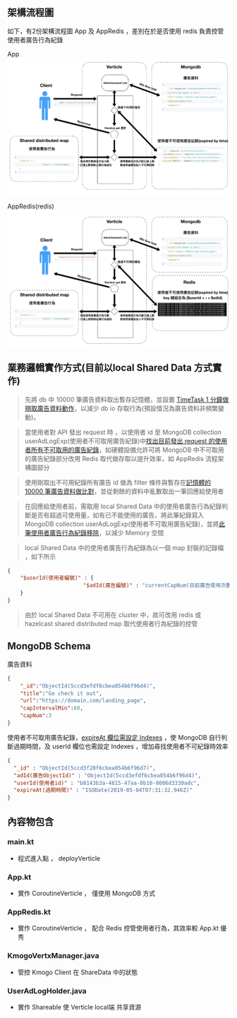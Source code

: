## 架構流程圖
如下，有2份架構流程圖 App 及 AppRedis ，差別在於是否使用 redis 負責控管使用者廣告行為紀錄

App
![flowchart](./images/flowchart.png)

AppRedis(redis)
![flowchart](./images/flowchart2.png)

## 業務邏輯實作方式(目前以local Shared Data 方式實作)

> 先將 db 中 10000 筆廣告資料取出暫存記憶體，並設置 [TimeTask 1 分鐘做撈取廣告資料動作]，以減少 db io 存取行為(預設情況為廣告資料非頻繁變動)。

> 當使用者對 API 發出 request 時 ，以使用者 id 至 MongoDB collection userAdLogExp(使用者不可取用廣告紀錄)中[找出目前發出 request 的使用者所有不可取用的廣告紀錄]，如硬體設備允許可將 MongoDB 中不可取用的廣告紀錄部分改用 Redis 取代做存取以提升效率，如 AppRedis 流程架構圖部分

> 使用剛取出不可用紀錄所有廣告 id 做為 filter 條件與暫存在[記憶體的 10000 筆廣告資料做比對]，並從剩餘的資料中亂數取出一筆回應給使用者

> 在回應給使用者前，需取用 local Shared Data 中的使用者廣告行為紀錄判斷是否有超過可使用量，如有已不能使用的廣告，將此筆紀錄寫入 MongoDB collection userAdLogExp(使用者不可取用廣告紀錄)，並將[此筆使用者廣告行為紀錄移除]，以減少 Memory 空間

> local Shared Data 中的使用者廣告行為紀錄為以一個 map 封裝的記錄檔 ，如下所示
```json
{ 
    "$userId(使用者編號)" : {
                        "$adId(廣告編號)" : "currentCapNum(目前廣告使用次數)"
    }
}
```
> 由於 local Shared Data 不可用在 cluster 中，故可改用 redis 或 hazelcast shared distributed map  取代使用者行為紀錄的控管

## MongoDB Schema
廣告資料
```json
{
    "_id":"ObjectId(5ccd3efdf6cbea054b6f96d4)",
    "title":"Go check it out",
    "url":"https://domain.com/landing_page",
    "capIntervalMin":60,
    "capNum":3
}
```
使用者不可取用廣告紀錄，[expireAt 欄位需設定 Indexes] ，使 MongoDB 自行判斷過期時間，及 userId 欄位也需設定 Indexes ，增加尋找使用者不可紀錄時效率
```json
{
  "_id" : "ObjectId(5ccd3f20f6cbea054b6f96d7)",
  "adId(廣告ObjectId)" : "ObjectId(5ccd3efdf6cbea054b6f96d4)",
  "userId(使用者id)" : "b8143b3a-4815-47aa-8b10-8086d3330adc",
  "expireAt(過期時間)" : "ISODate(2019-05-04T07:31:32.946Z)"
}
```


## 內容物包含
### main.kt
  - 程式進入點 ， deployVerticle
### App.kt
  - 實作 CoroutineVerticle ， 僅使用 MongoDB 方式
### AppRedis.kt
  - 實作 CoroutineVerticle ， 配合 Redis 控管使用者行為，其效率較 App.kt 優秀
### KmogoVertxManager.java
  - 管控 Kmogo Client 在 ShareData 中的狀態
### UserAdLogHolder.java
  - 實作 Shareable 使 Verticle local端 共享資源
  
[TimeTask 1 分鐘做撈取廣告資料動作]: <https://github.com/dylan19901222/vertx-kotlin-coroutune-iv/blob/14b66f868ac50b3d44b51f5e5e7bfeda559bd69a/src/main/java/kotlin/frequencycap/App.kt#L81>
[expireAt 欄位需設定 Indexes]: <https://github.com/dylan19901222/vertx-kotlin-coroutune-iv/blob/14b66f868ac50b3d44b51f5e5e7bfeda559bd69a/src/main/java/kotlin/frequencycap/App.kt#L189>
[找出目前發出 request 的使用者所有不可取用的廣告紀錄]:<https://github.com/dylan19901222/vertx-kotlin-coroutune-iv/blob/8e4b4bb4e304e0e2182b40c99ffc6ec7d8d21b64/src/main/java/kotlin/frequencycap/App.kt#L108>
[記憶體的 10000 筆廣告資料做比對]:<https://github.com/dylan19901222/vertx-kotlin-coroutune-iv/blob/8e4b4bb4e304e0e2182b40c99ffc6ec7d8d21b64/src/main/java/kotlin/frequencycap/App.kt#L113>
[此筆使用者廣告行為紀錄移除]:<https://github.com/dylan19901222/vertx-kotlin-coroutune-iv/blob/8e4b4bb4e304e0e2182b40c99ffc6ec7d8d21b64/src/main/java/kotlin/frequencycap/App.kt#L135>

